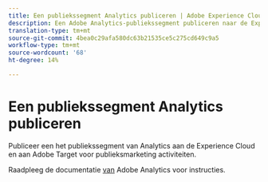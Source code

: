 ```yaml
---
title: Een publiekssegment Analytics publiceren | Adobe Experience Cloud
description: Een Adobe Analytics-publiekssegment publiceren naar de Experience Cloud en naar Adobe Target voor marketingactiviteiten voor het publiek.
translation-type: tm+mt
source-git-commit: 4bea0c29afa580dc63b21535ce5c275cd649c9a5
workflow-type: tm+mt
source-wordcount: '68'
ht-degree: 14%

---
```



# Een publiekssegment Analytics publiceren

Publiceer een het publiekssegment van Analytics aan de Experience Cloud en aan Adobe Target voor publieksmarketing activiteiten.

Raadpleeg de documentatie [van](https://docs.adobe.com/content/help/en/analytics/components/segmentation/segmentation-workflow/seg-publish.html) Adobe Analytics voor instructies.
